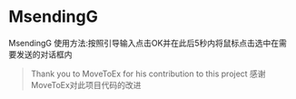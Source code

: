 # MsendingG
MsendingG
使用方法:按照引导输入点击OK并在此后5秒内将鼠标点击选中在需要发送的对话框内
>Thank you to MoveToEx for his contribution to this project
>感谢MoveToEx对此项目代码的改进
